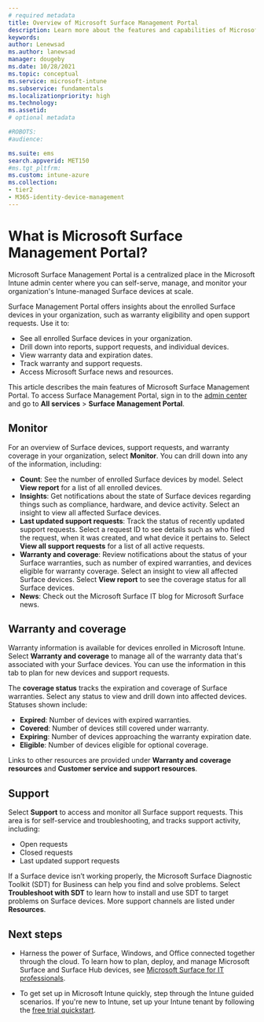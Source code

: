 ```yaml
---
# required metadata
title: Overview of Microsoft Surface Management Portal 
description: Learn more about the features and capabilities of Microsoft Surface Management Portal.     
keywords:
author: Lenewsad
ms.author: lanewsad
manager: dougeby
ms.date: 10/28/2021
ms.topic: conceptual
ms.service: microsoft-intune
ms.subservice: fundamentals
ms.localizationpriority: high
ms.technology:
ms.assetid: 
# optional metadata

#ROBOTS:
#audience:

ms.suite: ems
search.appverid: MET150
#ms.tgt_pltfrm:
ms.custom: intune-azure 
ms.collection:
- tier2
- M365-identity-device-management
---
```


# What is Microsoft Surface Management Portal?  

Microsoft Surface Management Portal is a centralized place in the Microsoft Intune admin center where you can self-serve, manage, and monitor your organization's Intune-managed Surface devices at scale.  

Surface Management Portal offers insights about the enrolled Surface devices in your organization, such as warranty eligibility and open support requests. Use it to:

* See all enrolled Surface devices in your organization.  
* Drill down into reports, support requests, and individual devices.  
* View warranty data and expiration dates.   
* Track warranty and support requests.  
* Access Microsoft Surface news and resources.  

This article describes the main features of Microsoft Surface Management Portal. To access Surface Management Portal, sign in to the [admin center](https://go.microsoft.com/fwlink/?linkid=2109431) and go to **All services** > **Surface Management Portal**. 

## Monitor  
For an overview of Surface devices, support requests, and warranty coverage in your organization, select  **Monitor**. You can drill down into any of the information, including: 

* **Count**: See the number of enrolled Surface devices by model. Select **View report** for a list of all enrolled devices.  
* **Insights**: Get notifications about the state of Surface devices regarding things such as compliance, hardware, and device activity. Select an insight to view all affected Surface devices.     
* **Last updated support requests**: Track the status of recently updated support requests. Select a request ID to see details such as who filed the request, when it was created, and what device it pertains to. Select **View all support requests** for a list of all active requests. 
* **Warranty and coverage**: Review notifications about the status of your Surface warranties, such as number of expired warranties, and devices eligible for warranty coverage. Select an insight to view all affected Surface devices. Select **View report** to see the coverage status for all Surface devices. 
* **News**: Check out the Microsoft Surface IT blog for Microsoft Surface news. 

## Warranty and coverage  
Warranty information is available for devices enrolled in Microsoft Intune. Select **Warranty and coverage** to manage all of the warranty data that's associated with your Surface devices. You can use the information in this tab to plan for new devices and support requests. 

The **coverage status** tracks the expiration and coverage of Surface warranties. Select any status to view and drill down into affected devices. Statuses shown include:    
 
 * **Expired**: Number of devices with expired warranties.  
 * **Covered**: Number of  devices still covered under warranty.  
 * **Expiring**: Number of devices approaching the warranty expiration date.  
 * **Eligible**: Number of devices eligible for optional coverage.  

Links to other resources are provided under **Warranty and coverage resources** and **Customer service and support resources**.   

## Support  
Select **Support** to access and monitor all Surface support requests. This area is for self-service and troubleshooting, and tracks support activity, including:  

* Open requests    
* Closed requests  
* Last updated support requests  

If a Surface device isn’t working properly, the Microsoft Surface Diagnostic Toolkit (SDT) for Business can help you find and solve problems. Select **Troubleshoot with SDT** to learn how to install and use SDT to target problems on Surface devices. More support channels are listed under **Resources**.  

## Next steps

* Harness the power of Surface, Windows, and Office connected together through the cloud. To learn how to plan, deploy, and manage Microsoft Surface and Surface Hub devices, see [Microsoft Surface for IT professionals](/surface/).   

* To get set up in Microsoft Intune quickly, step through the Intune guided scenarios. If you're new to Intune, set up your Intune tenant by following the [free trial quickstart](free-trial-sign-up.md).